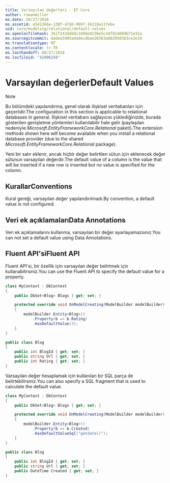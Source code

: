 ```yaml
---
title: Varsayılan değerleri - EF Core
author: rowanmiller
ms.date: 10/27/2016
ms.assetid: e541366a-130f-47dd-9997-1b110a11febe
uid: core/modeling/relational/default-values
ms.openlocfilehash: 341f243ddddc345bb4236e5c34f814694b71e32a
ms.sourcegitcommit: dadee5905ada9ecdbae28363a682950383ce3e10
ms.translationtype: MT
ms.contentlocale: tr-TR
ms.lasthandoff: 08/27/2018
ms.locfileid: "42996258"
---
```

# <a name="default-values"></a><span data-ttu-id="8485e-102">Varsayılan değerler</span><span class="sxs-lookup"><span data-stu-id="8485e-102">Default Values</span></span>

> [!NOTE]  
> <span data-ttu-id="8485e-103">Bu bölümdeki yapılandırma, genel olarak ilişkisel veritabanları için geçerlidir.</span><span class="sxs-lookup"><span data-stu-id="8485e-103">The configuration in this section is applicable to relational databases in general.</span></span> <span data-ttu-id="8485e-104">İlişkisel veritabanı sağlayıcısı yüklediğinizde, burada gösterilen genişletme yöntemleri kullanılabilir hale gelir (paylaşılan nedeniyle *Microsoft.EntityFrameworkCore.Relational* paketi).</span><span class="sxs-lookup"><span data-stu-id="8485e-104">The extension methods shown here will become available when you install a relational database provider (due to the shared *Microsoft.EntityFrameworkCore.Relational* package).</span></span>

<span data-ttu-id="8485e-105">Yeni bir satır eklenir, ancak hiçbir değer belirtilen sütun için eklenecek değer sütunun varsayılan değerdir.</span><span class="sxs-lookup"><span data-stu-id="8485e-105">The default value of a column is the value that will be inserted if a new row is inserted but no value is specified for the column.</span></span>

## <a name="conventions"></a><span data-ttu-id="8485e-106">Kurallar</span><span class="sxs-lookup"><span data-stu-id="8485e-106">Conventions</span></span>

<span data-ttu-id="8485e-107">Kural gereği, varsayılan değer yapılandırılmadı.</span><span class="sxs-lookup"><span data-stu-id="8485e-107">By convention, a default value is not configured.</span></span>

## <a name="data-annotations"></a><span data-ttu-id="8485e-108">Veri ek açıklamaları</span><span class="sxs-lookup"><span data-stu-id="8485e-108">Data Annotations</span></span>

<span data-ttu-id="8485e-109">Veri ek açıklamalarını kullanma, varsayılan bir değer ayarlayamazsınız.</span><span class="sxs-lookup"><span data-stu-id="8485e-109">You can not set a default value using Data Annotations.</span></span>

## <a name="fluent-api"></a><span data-ttu-id="8485e-110">Fluent API'si</span><span class="sxs-lookup"><span data-stu-id="8485e-110">Fluent API</span></span>

<span data-ttu-id="8485e-111">Fluent API'si, bir özellik için varsayılan değer belirtmek için kullanabilirsiniz.</span><span class="sxs-lookup"><span data-stu-id="8485e-111">You can use the Fluent API to specify the default value for a property.</span></span>

<!-- [!code-csharp[Main](samples/core/relational/Modeling/FluentAPI/Samples/Relational/DefaultValue.cs?highlight=9)] -->
``` csharp
class MyContext : DbContext
{
    public DbSet<Blog> Blogs { get; set; }

    protected override void OnModelCreating(ModelBuilder modelBuilder)
    {
        modelBuilder.Entity<Blog>()
            .Property(b => b.Rating)
            .HasDefaultValue(3);
    }
}

public class Blog
{
    public int BlogId { get; set; }
    public string Url { get; set; }
    public int Rating { get; set; }
}
```

<span data-ttu-id="8485e-112">Varsayılan değer hesaplamak için kullanılan bir SQL parça de belirtebilirsiniz.</span><span class="sxs-lookup"><span data-stu-id="8485e-112">You can also specify a SQL fragment that is used to calculate the default value.</span></span>

<!-- [!code-csharp[Main](samples/core/relational/Modeling/FluentAPI/Samples/Relational/DefaultValueSql.cs?highlight=9)] -->
``` csharp
class MyContext : DbContext
{
    public DbSet<Blog> Blogs { get; set; }

    protected override void OnModelCreating(ModelBuilder modelBuilder)
    {
        modelBuilder.Entity<Blog>()
            .Property(b => b.Created)
            .HasDefaultValueSql("getdate()");
    }
}

public class Blog
{
    public int BlogId { get; set; }
    public string Url { get; set; }
    public DateTime Created { get; set; }
}
```
